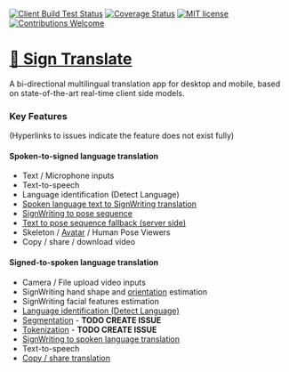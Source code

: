 [![Client Build Test Status](https://github.com/sign-language-processing/playground/actions/workflows/build_client.yml/badge.svg)](https://github.com/sign-language-processing/playground/actions/workflows/build_client.yml)
[![Coverage Status](https://coveralls.io/repos/github/sign-language-processing/playground/badge.svg?branch=master)](https://coveralls.io/github/sign-language-processing/playground?branch=master)
[![MIT license](https://img.shields.io/badge/License-MIT-blue.svg)](https://github.com/sign-language-processing/playground/blob/master/LICENSE)
[![Contributions Welcome](https://img.shields.io/badge/contributions-welcome-brightgreen.svg?style=flat)](https://github.com/sign-language-processing/playground/issues)



# [👋 Sign Translate](https://sign.mt/)

A bi-directional multilingual translation app for desktop and mobile, 
based on state-of-the-art real-time client side models.

### Key Features

(Hyperlinks to issues indicate the feature does not exist fully)

#### Spoken-to-signed language translation
- Text / Microphone inputs
- Text-to-speech
- Language identification (Detect Language)
- [Spoken language text to SignWriting translation](https://github.com/sign-language-processing/playground/issues/11)
- [SignWriting to pose sequence](https://github.com/sign-language-processing/sign-translate/issues/15)
- [Text to pose sequence fallback (server side)](https://github.com/sign-language-processing/sign-translate/issues/17)
- Skeleton / [Avatar](https://github.com/sign-language-processing/sign-translate/issues/16) / Human Pose Viewers
- Copy / share / download video

#### Signed-to-spoken language translation
- Camera / File upload video inputs
- SignWriting hand shape and [orientation](https://github.com/sign-language-processing/playground/issues/1)  estimation
- SignWriting facial features estimation
- [Language identification (Detect Language)](https://github.com/sign-language-processing/sign-translate/issues/21)
- [Segmentation]() - **TODO CREATE ISSUE**
- [Tokenization]() - **TODO CREATE ISSUE**
- [SignWriting to spoken language translation](https://github.com/sign-language-processing/sign-translate/issues/18)
- Text-to-speech
- [Copy / share translation](https://github.com/sign-language-processing/sign-translate/issues/19)
